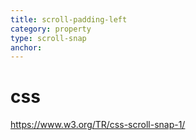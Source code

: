 ```yaml
---
title: scroll-padding-left
category: property
type: scroll-snap
anchor:
---
```


# css

<https://www.w3.org/TR/css-scroll-snap-1/>
